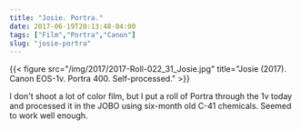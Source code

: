 ```yaml
---
title: "Josie. Portra."
date: 2017-06-19T20:13:48-04:00
tags: ["Film","Portra","Canon"]
slug: "josie-portra"
---
```


{{< figure src="/img/2017/2017-Roll-022_31_Josie.jpg" title="Josie (2017). Canon EOS-1v. Portra 400. Self-processed." >}}

I don't shoot a lot of color film, but I put a roll of Portra through the 1v
today and processed it in the JOBO using six-month old C-41 chemicals. Seemed to
work well enough.

